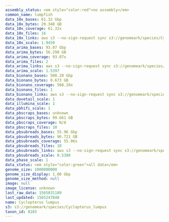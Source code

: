 ```yaml
---
assembly_status: <em style="color:red">no assembly</em>
common_name: lumpfish
data_10x_bases: 61.32 Gbp
data_10x_bytes: 29.348 GB
data_10x_coverage: 61.32x
data_10x_files: 16
data_10x_links: aws s3 --no-sign-request sync s3://genomeark/species/Cyclopterus_lumpus/fCycLum1/genomic_data/10x/ .<br>
data_10x_scale: 1.9459
data_arima_bases: 93.07 Gbp
data_arima_bytes: 56.298 GB
data_arima_coverage: 93.07x
data_arima_files: 2
data_arima_links: aws s3 --no-sign-request sync s3://genomeark/species/Cyclopterus_lumpus/fCycLum1/genomic_data/arima/ .<br>
data_arima_scale: 1.5397
data_bionano_bases: 508.20 Gbp
data_bionano_bytes: 0.673 GB
data_bionano_coverage: 508.20x
data_bionano_files: 1
data_bionano_links: aws s3 --no-sign-request sync s3://genomeark/species/Cyclopterus_lumpus/fCycLum1/genomic_data/bionano/ .<br>
data_dovetail_scale: 1
data_illumina_scale: 1
data_pbhifi_scale: 1
data_pbscraps_bases: unknown
data_pbscraps_bytes: 99.661 GB
data_pbscraps_coverage: N/A
data_pbscraps_files: 10
data_pbsubreads_bases: 55.96 Gbp
data_pbsubreads_bytes: 96.721 GB
data_pbsubreads_coverage: 55.96x
data_pbsubreads_files: 10
data_pbsubreads_links: aws s3 --no-sign-request sync s3://genomeark/species/Cyclopterus_lumpus/fCycLum1/genomic_data/pacbio/ . --exclude "*scraps.bam* --exclude "*ccs.bam*"<br>
data_pbsubreads_scale: 0.5388
data_phase_scale: 1
data_status: <em style="color:green">all data</em>
genome_size: 1000000000
genome_size_display: 1.00 Gbp
genome_size_method: null
image: null
image_license: unknown
last_raw_data: 1565031189
last_updated: 1565247848
name: Cyclopterus lumpus
s3: s3://genomeark/species/Cyclopterus_lumpus
taxon_id: 8103
---
```

